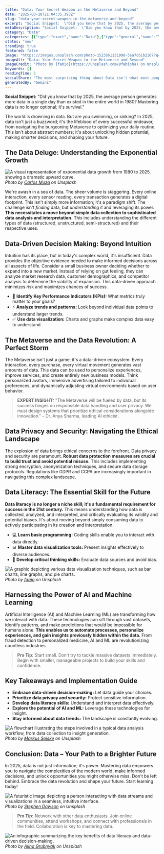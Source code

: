 ```yaml
---
title: "Data: Your Secret Weapon in the Metaverse and Beyond"
date: "2025-03-18T21:04:35.393Z"
slug: "data-your-secret-weapon-in-the-metaverse-and-beyond"
excerpt: "Social Snippet:  \"Did you know that by 2025, the average person generates more data in a single day than existed in the entire world in 1980?  Mastering data is no longer optional; it's survival.\""
metaDescription: "Social Snippet:  \"Did you know that by 2025, the average person generates more data in a single day than existed in the entire world in 1980?  Mastering da..."
category: "Data"
categories: [{"type":"exact","name":"Data"},{"type":"general","name":"Technology"},{"type":"medium","name":"Machine Learning"},{"type":"specific","name":"Deep Learning"},{"type":"niche","name":"Neural Networks"}]
status: "new"
trending: true
featured: false
image: "https://images.unsplash.com/photo-1523961131990-5ea7c61b2107?q=85&w=1200&fit=max&fm=webp&auto=compress"
imageAlt: "Data: Your Secret Weapon in the Metaverse and Beyond"
imageCredit: "Photo by [fabio](https://unsplash.com/@fabioha) on Unsplash"
keywords: []
readingTime: 5
socialShare: "The most surprising thing about Data isn't what most people think. Find out what experts really say about this game-changing topic."
generatedBy: "Gemini"
---
```




**Social Snippet:**  "Did you know that by 2025, the average person generates more data in a single day than existed in the entire world in 1980?  Mastering data is no longer optional; it's survival."

The world is drowning in data.  But are you swimming, or sinking?  In 2025,  data isn't just a buzzword; it's the lifeblood of every successful endeavor, from navigating the burgeoning Metaverse to optimizing your daily routine. This isn't about abstract numbers; it's about unlocking hidden potential, making smarter decisions, and shaping your future.

## The Data Deluge: Understanding the Exponential Growth

![A visual representation of exponential data growth from 1980 to 2025, showing a dramatic upward curve.](https://images.unsplash.com/photo-1460925895917-afdab827c52f?q=85&w=1200&fit=max&fm=webp&auto=compress)
*Photo by [Carlos Muza](https://unsplash.com/@kmuza) on Unsplash*

We're awash in a sea of data.  The sheer volume is staggering.  Every online interaction, every sensor reading, every transaction generates a digital footprint.  This isn't simply more information; it's a paradigm shift.  The challenge isn't *finding* data, but *understanding* it and leveraging its power.  **This necessitates a move beyond simple data collection to sophisticated data analysis and interpretation.** This includes understanding the different types of data (structured, unstructured, semi-structured) and their respective uses.

## Data-Driven Decision Making: Beyond Intuition

Intuition has its place, but in today's complex world, it's insufficient.  Data provides the objective evidence needed to make informed decisions across all aspects of life.  Consider a small business owner deciding whether to expand into a new market.  Instead of relying on gut feeling, they can analyze market research data, customer demographics, and competitor analysis to determine the viability of expansion. This data-driven approach minimizes risk and maximizes chances of success.

* 🔑 **Identify Key Performance Indicators (KPIs):** What metrics truly matter to your goals?
* ⚡ **Analyze trends and patterns:** Look beyond individual data points to understand larger trends.
* ✅ **Use data visualization:** Charts and graphs make complex data easy to understand.

## The Metaverse and the Data Revolution: A Perfect Storm

The Metaverse isn't just a game; it's a data-driven ecosystem. Every interaction, every purchase, every virtual movement generates vast amounts of data.  This data can be used to personalize experiences, improve services, and create entirely new business models.  Think personalized avatars, immersive advertising tailored to individual preferences, and dynamically adjusting virtual environments based on user behavior.

> **EXPERT INSIGHT:** "The Metaverse will be fueled by data, but its success hinges on responsible data handling and user privacy. We must design systems that prioritize ethical considerations alongside innovation." – Dr. Anya Sharma, leading AI ethicist.

## Data Privacy and Security: Navigating the Ethical Landscape

The explosion of data brings ethical concerns to the forefront.  Data privacy and security are paramount.  **Robust data protection measures are crucial to build trust and avoid potential misuse.**  This includes implementing strong encryption, anonymization techniques, and secure data storage protocols.  Regulations like GDPR and CCPA are increasingly important in navigating this complex landscape.

## Data Literacy: The Essential Skill for the Future

**Data literacy is no longer a niche skill; it's a fundamental requirement for success in the 21st century.**  This means understanding how data is collected, analyzed, and interpreted, and critically evaluating its validity and potential biases.  It's about moving beyond simply consuming data to actively participating in its creation and interpretation.

*  💻 **Learn basic programming:**  Coding skills enable you to interact with data directly.
*  📊 **Master data visualization tools:**  Present insights effectively to diverse audiences.
*  🧠 **Develop critical thinking skills:**  Evaluate data sources and avoid bias.

![A graphic depicting various data visualization techniques, such as bar charts, line graphs, and pie charts.](https://images.unsplash.com/photo-1523961131990-5ea7c61b2107?q=85&w=1200&fit=max&fm=webp&auto=compress)
*Photo by [fabio](https://unsplash.com/@fabioha) on Unsplash*

## Harnessing the Power of AI and Machine Learning

Artificial Intelligence (AI) and Machine Learning (ML) are transforming how we interact with data.  These technologies can sift through vast datasets, identify patterns, and make predictions that would be impossible for humans alone.  **This enables us to automate processes, personalize experiences, and gain insights previously hidden within the data.**  From fraud detection to personalized medicine, AI and ML are revolutionizing countless industries.

> **Pro Tip:** Start small.  Don't try to tackle massive datasets immediately. Begin with smaller, manageable projects to build your skills and confidence.

## Key Takeaways and Implementation Guide

* **Embrace data-driven decision-making:**  Let data guide your choices.
* **Prioritize data privacy and security:**  Protect sensitive information.
* **Develop data literacy skills:**  Understand and interpret data effectively.
* **Explore the potential of AI and ML:**  Leverage these technologies for insight.
* **Stay informed about data trends:**  The landscape is constantly evolving.

![A flowchart illustrating the steps involved in a typical data analysis workflow, from data collection to insight generation.](https://images.unsplash.com/photo-1542903660-eedba2cda473?q=85&w=1200&fit=max&fm=webp&auto=compress)
*Photo by [Markus Spiske](https://unsplash.com/@markusspiske) on Unsplash*

## Conclusion:  Data – Your Path to a Brighter Future

In 2025,  data is not just information; it's power.  Mastering data empowers you to navigate the complexities of the modern world, make informed decisions, and unlock opportunities you might otherwise miss.  Don't be left behind.  Embrace the data revolution and shape your future.  Start learning today!

![A futuristic image depicting a person interacting with data streams and visualizations in a seamless, intuitive interface.](https://images.unsplash.com/photo-1526628953301-3e589a6a8b74?q=85&w=1200&fit=max&fm=webp&auto=compress)
*Photo by [Stephen Dawson](https://unsplash.com/@dawson2406) on Unsplash*

> **Pro Tip:**  Network with other data enthusiasts.  Join online communities, attend workshops, and connect with professionals in the field.  Collaboration is key to mastering data.

![An infographic summarizing the key benefits of data literacy and data-driven decision-making.](https://images.unsplash.com/photo-1545987796-200677ee1011?q=85&w=1200&fit=max&fm=webp&auto=compress)
*Photo by [Alina Grubnyak](https://unsplash.com/@alinnnaaaa) on Unsplash*


<div class="reading-progress-container">
  <div id="reading-progress" class="reading-progress"></div>
</div>
